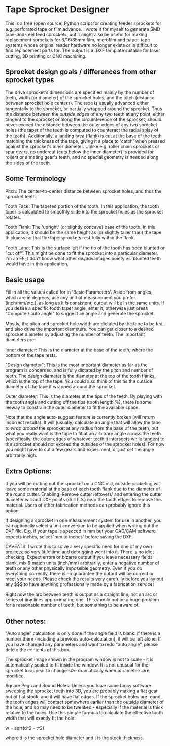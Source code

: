 # Tape Sprocket Designer

This is a free (open source) Python script for creating feeder sprockets for e.g. perforated tape or film advance. I wrote it for myself to generate SMD tape-and-reel feed sprockets, but it might also be useful for making replacement sprockets for 8/16/35mm film, microfilm and paper-tape systems whose original reader hardware no longer exists or is difficult to find replacement parts for. The output is a .DXF template suitable for laser cutting, 3D printing or CNC machining.


## Sprocket design goals / differences from other sprocket types

The drive sprocket's dimensions are specified mainly by the number of teeth, width (or diameter) of the sprocket holes, and the pitch (distance between sprocket hole centers). The tape is usually advanced either tangentally to the sprocket, or partially wrapped around the sprocket. Thus the distance between the <i>outside edges</i> of any two teeth at any point, either tangent to the sprocket or along the circumference of the sprocket, should never exceed the distance between the outer edges of any two sprocket holes (the taper of the teeth is computed to counteract the radial splay of the teeth). Additionally, a landing area (flank) is cut at the base of the teeth matching the thickness of the tape, giving it a place to 'catch' when pressed against the sprocket's inner diameter. Unlike e.g. roller chain sprockets or spur gears, no undercut (cuts below the inner diameter) is provided for rollers or a mating gear's teeth, and no special geometry is needed along the sides of the teeth.




## Some Terminology

Pitch: The center-to-center distance between sprocket holes, and thus the sprocket teeth.

Tooth Face: The tapered portion of the tooth. In this application, the tooth taper is calculated to smoothly slide into the sprocket holes as the sprocket rotates.

Tooth Flank: The 'upright' (or slightly concave) base of the tooth. In this application, it should be the same height as (or slightly taller than) the tape thickness so that the tape sprockets rest fully within the flank.

Tooth Land: This is the surface left if the tip of the tooth has been blunted or "cut off". This might be done to fit the sprocket into a particular diameter. I'm an EE; I don't know what other dis/advantages pointy vs. blunted teeth would have in this application.




## Basic usage

Fill in all the values called for in 'Basic Parameters'. Aside from angles, which are in degrees, use any unit of measurement you prefer (inch/mm/etc.), as long as it is consistent; output will be in the same units. If you desire a specific tooth taper angle, enter it, otherwise just press "Compute / auto angle" to suggest an angle and generate the sprocket.

Mostly, the pitch and sprocket hole width are dictated by the tape to be fed, and also drive the important diameters. You can get closer to a desired sprocket diameter by adjusting the number of teeth. The important diameters are:

Inner diameter: This is the diameter at the base of the teeth, where the bottom of the tape rests.

"Design diameter": This is the most important diameter as far as the program is concerned, and is fully dictated by the pitch and number of teeth. The design diameter is the diameter at the top of the tooth flanks, which is the top of the tape. You could also think of this as the outside diameter of the tape if wrapped around the sprocket.

Outer diameter: This is the diameter at the tips of the teeth. By playing with the tooth angle and cutting off the tips (tooth length %), there is some leeway to constrain the outer diameter to fit the available space.

Note that the angle auto-suggest feature is currently broken (will return incorrect results). It will (usually) calculate an angle that will allow the tape to *wrap around* the sprocket at any radius from the base of the teeth, but what you really want is the tape to fit at an arbitrary angle across the teeth (specifically, the outer edges of whatever teeth it intersects while tangent to the sprocket should not exceed the outsides of the sprocket holes). For now you might have to cut a few gears and experiment, or just set the angle arbitrarily high.


## Extra Options:
If you will be cutting out the sprocket on a CNC mill, outside pocketing will leave some material at the base of each tooth flank due to the diameter of the round cutter. Enabling 'Remove cutter leftovers' and entering the cutter diameter will add DXF points (drill hits) near the tooth edges to remove this material. Users of other fabrication methods can probably ignore this option.

If designing a sprocket in one measurement system for use in another, you can optionally select a unit conversion to be applied when writing out the DXF file. E.g. if your tape is specced in mm but your CAD/CAM software expects inches, select 'mm to inches' before saving the DXF.



CAVEATS:
I wrote this to solve a very specific need for one of my own projects; so very little time and debugging went into it. There is no idiot-checking. Expect errors or bizarre output if you leave necessary fields blank, mix & match units (inch/mm) arbitrarily, enter a negative number of teeth or any other physically impossible geometry. Even if you do everything correctly, there is no guarantee the output will be correct or meet your needs. Please check the results very carefully before you lay out any $$$ to have anything professionally made by a fabrication service!

Right now the arc between teeth is output as a straight line, not an arc or series of tiny lines approximating one. This should not be a huge problem for a reasonable number of teeth, but something to be aware of.



## Other notes:

"Auto angle" calculation is only done if the angle field is blank: if there is a number there (including a previous auto-calculation), it will be left alone. If you have changed any parameters and want to redo "auto angle", please delete the contents of this box.

The sprocket image shown in the program window is not to scale - it is automatically scaled to fit inside the window. It is not unusual for the sprocket to appear to change size dramatically when parameters are modified.

Square Pegs and Round Holes:
Unless you have some fancy software sweeping the sprocket teeth into 3D, you are probably making a flat gear out of flat stock, and it will have flat edges. If the sprocket holes are round, the tooth edges will contact somewhere earlier than the outside diameter of the hole, and so may need to be tweaked - especially if the material is thick relative to the holes. Use this simple formula to calculate the effective tooth width that will exactly fit the hole:

w = sqrt(d^2 - t^2)

where d is the sprocket hole diameter and t is the stock thickness.

